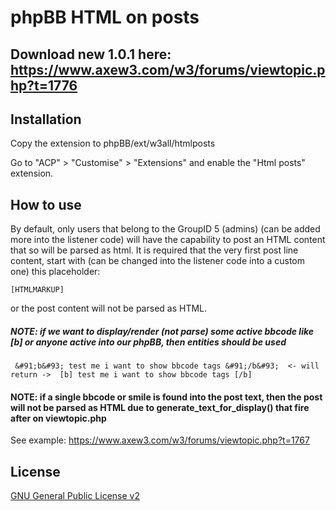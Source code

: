 # phpBB HTML on posts

## Download new 1.0.1 here: https://www.axew3.com/w3/forums/viewtopic.php?t=1776

## Installation

Copy the extension to phpBB/ext/w3all/htmlposts

Go to "ACP" > "Customise" > "Extensions" and enable the "Html posts" extension.

## How to use

By default, only users that belong to the GroupID 5 (admins) (can be added more into the listener code) will have the capability to post an HTML content that so will be parsed as html.
It is required that the very first post line content, start with (can be changed into the listener code into a custom one) this placeholder: 

    [HTMLMARKUP]
    
or the post content will not be parsed as HTML.
##### NOTE: if we want to display/render (not parse) some active bbcode like [b] or anyone active into our phpBB, then entities should be used 
     &#91;b&#93; test me i want to show bbcode tags &#91;/b&#93;  <- will return ->  [b] test me i want to show bbcode tags [/b]
#### NOTE: if a single bbcode or smile is found into the post text, then the post will not be parsed as HTML due to generate_text_for_display() that fire after on viewtopic.php

See example: https://www.axew3.com/w3/forums/viewtopic.php?t=1767


## License

[GNU General Public License v2](license.txt)
